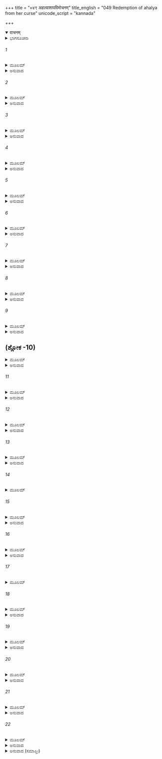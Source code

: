 +++
title = "०४९ अहल्याशापविमोचनम्"
title_english = "049 Redemption of ahalya from her curse"
unicode_script = "kannada"

+++
<details open><summary>वाचनम्</summary>

<div class="audioEmbed"  caption="श्रीराम-हरिसीताराममूर्ति-घनपाठिभ्यां वचनम्" src="https://archive.org/download/Ramayana-recitation-Sriram-harisItArAmamUrti-Ghanapaati-v2/Kanda_1/Kanda_1_BK-049-_Ahalya_Shapa_Vimochanam.mp3"></div>
</details>



<details><summary>ಭಾಗಸೂಚನಾ</summary>

ಪಿತೃದೇವತೆಗಳಿಂದ ಇಂದ್ರನಿಗೆ ಮೇಷವೃಷಣಗಳ ಸಂಯೋಜನೆ, ಶ್ರೀರಾಮನಿಂದ ಅಹಲ್ಯೆಯ ಉದ್ಧಾರ, ಅಹಲ್ಯಾ ಗೌತಮರಿಂದ ಶ್ರೀರಾಮನಿಗೆ ಸತ್ಕಾರ
</details>

###### 1


<details><summary>ಮೂಲಮ್</summary>

ಅಫಲಸ್ತು ತತಃ ಶಕ್ರೋ ದೇವಾನಗ್ನಿಪುರೋಗಮಾನ್ ।  
ಅಬ್ರವೀತ್ ತ್ರಸ್ತನಯನಃ ಸಿದ್ಧಗಂಧರ್ವಚಾರಣಾನ್ ॥
</details>

<details><summary>ಅನುವಾದ</summary>

ಅನಂತರ ವೃಷಣ ರಹಿತನಾದ ಇಂದ್ರನು ಬಹಳ ದೈನ್ಯ ಮುಖಭಾವದಿಂದ ಅಗ್ನಿಯೇ ಮೊದಲಾದ ದೇವತೆಗಳಲ್ಲಿ, ಸಿದ್ಧ ಗಂಧರ್ವರಲ್ಲಿ, ಚಾರಣರಲ್ಲಿ ದೀನ ಧ್ವನಿಯಲ್ಲಿ ಹೀಗೆ ಹೇಳಿದನು.॥1॥
</details>

###### 2


<details><summary>ಮೂಲಮ್</summary>

ಕುರ್ವತಾ ತಪಸೋ ವಿಘ್ನಂ ಗೌತಮಸ್ಯ ಮಹಾತ್ಮನಃ ।  
ಕ್ರೋಧಮುತ್ಪಾದ್ಯ ಹಿ ಮಯಾ ಸುರಕಾರ್ಯಮಿದಂ ಕೃತಮ್ ॥
</details>

<details><summary>ಅನುವಾದ</summary>

ದೇವತೆಗಳಿರಾ! ಮಹಾತ್ಮಾ ಗೌತಮರ ತಪಸ್ಸಿನಲ್ಲಿ ವಿಘ್ನವನ್ನು ಉಂಟುಮಾಡಿ ಅವರನ್ನು ಕ್ರೋಧಿತಗೊಳಿಸಿ, ನಾನು ಈ ದೇವತೆಗಳ ಕಾರ್ಯವನ್ನೇ ನೆರವೇರಿಸಿದೆ.॥2॥
</details>

###### 3


<details><summary>ಮೂಲಮ್</summary>

ಅಫಲೋಽಸ್ಮಿ ಕೃತಸ್ತೇನ ಕ್ರೋಧಾತ್ ಸಾ ಚ ನಿರಾಕೃತಾ ।  
ಶಾಪಮೋಕ್ಷೇಣ ಮಹತಾ ತಪೋಽಸ್ಯಾಪಹೃತಂ ಮಯಾ ॥
</details>

<details><summary>ಅನುವಾದ</summary>

ಮುನಿಯು ಕ್ರೋಧದಿಂದ ಭಾರೀ ಶಾಪ ಕೊಟ್ಟು ನನ್ನನ್ನು ಅಂಡಕೋಶ ರಹಿತನನ್ನಾಗಿಸಿದನು ಹಾಗೂ ತನ್ನ ಪತ್ನಿಯನ್ನು ತ್ಯಜಿಸಿಬಿಟ್ಟನು. ಇದರಿಂದ ನನ್ನಿಂದ ಅವರ ತಪಸ್ಸಿನ ಅಪಹರಣವಾಯಿತು.॥3॥
</details>

###### 4


<details><summary>ಮೂಲಮ್</summary>

ತಸ್ಮಾತ್ಸುರವರಾಃ ಸರ್ವೇ ಸರ್ಷಿಸಂಘಾಃ ಸಚಾರಣಾಃ ।  
ಸುರಕಾರ್ಯಕರಂ ಯೂಯಂ ಸಫಲಂ ಕರ್ತುಮರ್ಹಥ ॥
</details>

<details><summary>ಅನುವಾದ</summary>

(ಒಂದು ವೇಳೆ ನಾನು ಅವರ ತಪಸ್ಸಿನಲ್ಲಿ ವಿಘ್ನವನ್ನು ಉಂಟು ಮಾಡದಿದ್ದರೆ, ಅವರು ದೇವತೆಗಳ ರಾಜ್ಯವನ್ನು ಕಸಿದುಕೊಳ್ಳುತ್ತಿದ್ದರು. ಆದ್ದರಿಂದ ಹೀಗೆ ಮಾಡಿ) ನಾನು ದೇವತೆಗಳ ಕಾರ್ಯವನ್ನೇ ಸಿದ್ಧಗೊಳಿಸಿರುವೆನು. ಆದ್ದರಿಂದ ಶ್ರೇಷ್ಠ ದೇವತೆಗಳಿರಾ! ನೀವೆಲ್ಲ, ಋಷಿ ಸಮುದಾಯವನ್ನು ಮತ್ತು ಚಾರಣರು ಸೇರಿ ನನ್ನನ್ನು ವೃಷಣಯುಕ್ತನನ್ನಾಗಿಸಲು ಪ್ರಯತ್ನಿಸಿರಿ.॥4॥
</details>

###### 5


<details><summary>ಮೂಲಮ್</summary>

ಶತಕ್ರತೋರ್ವಚಃ ಶ್ರುತ್ವಾ ದೇವಾಃ ಸಾಗ್ನಿಪುರೋಗಮಾಃ ।  
ಪಿತೃದೇವಾನುಪೇತ್ಯಾಹುಃಸರ್ವೇ ಸಹ ಮರುದ್ಗಣೈಃ ॥
</details>

<details><summary>ಅನುವಾದ</summary>

ಇಂದ್ರನ ಈ ಮಾತನ್ನು ಕೇಳಿ ಮರುದ್ಗಣ ಸಹಿತ ಅಗ್ನಿಯೇ ಮೊದಲಾದ ಸಮಸ್ತ ದೇವತೆಗಳು ಕವ್ಯವಾಹನ ಮೊದಲಾದ ಪಿತೃದೇವತೆಗಳ ಬಳಿಗೆ ಹೋಗಿ ಹೇಳಿದರು.॥5॥
</details>

###### 6


<details><summary>ಮೂಲಮ್</summary>

ಅಯಂ ಮೇಷಃ ಸವೃಷಣಃ ಶಕ್ರೋ ಹೃವೃಷಣಃ ಕೃತಃ ।  
ಮೇಷಸ್ಯ ವೃಷಣೌ ಗೃಹ್ಯ ಶಕ್ರಾಯಾಶು ಪ್ರಯಚ್ಛತ ॥
</details>

<details><summary>ಅನುವಾದ</summary>

ಪಿತೃಗಳೇ! ಈ ನಿಮ್ಮ ಟಗರಿಗೆ ವೃಷಣಗಳಿವೆ ಹಾಗೂ ಇಂದ್ರನು ವೃಷಣ ರಹಿತನಾಗಿರುವನು. ಆದ್ದರಿಂದ ಈ ಟಗರಿನ ಎರಡೂ ವೃಷಣಗಳನ್ನು ಬೇಗನೆ ಇಂದ್ರನಿಗೆ ಅರ್ಪಿಸಿರಿ.॥6॥
</details>

###### 7


<details><summary>ಮೂಲಮ್</summary>

ಅಫಲಸ್ತು ಕೃತೋ ಮೇಷಃ ಪರಾಂ ತುಷ್ಟಿಂ ಪ್ರದಾಸ್ಯತಿ ।  
ಭವತಾಂ ಹರ್ಷಣಾರ್ಥಂ ಚ ಯೇಚ ದಾಸ್ಯಂತಿ ಮಾನವಾಃ ।  
ಅಕ್ಷಯಂ ಹಿ ಫಲಂ ತೇಷಾಂ ಯೂಯಂ ದಾಸ್ಯಥ ಪುಷ್ಕಲಮ್ ॥
</details>

<details><summary>ಅನುವಾದ</summary>

ಅಂಡಕೋಶದಿಂದ ರಹಿತವಾದ ಈ ಟಗರು ಇದೇ ಸ್ಥಾನದಲ್ಲಿ ನಿಮಗೆ ಪರಮಸಂತೋಷ ಕೊಡುವನು. ಆದ್ದರಿಂದ ಯಾವ ಮನುಷ್ಯನು ನಿಮಗೆ ಪ್ರಸನ್ನತೆಯಿಂದ ವೃಷಣರಹಿತ ಟಗರನ್ನು ದಾನ ಮಾಡುವನೋ, ಆ ದಾನಕ್ಕೆ ನೀವು ಉತ್ತಮ ಪೂರ್ಣ ಫಲವನ್ನು ಕೊಡಿರಿ.॥7॥
</details>

###### 8


<details><summary>ಮೂಲಮ್</summary>

ಅಗ್ನೇಸ್ತು ವಚನಂ ಶ್ರುತ್ವಾ ಪಿತೃದೇವಾಃ ಸಮಾಗತಾಃ ।  
ಉತ್ಪಾಟ್ಯ ಮೇಷವೃಷಣೌ ಸಹಸ್ರಾಕ್ಷೇ ನ್ಯವೇಶಯನ್ ॥
</details>

<details><summary>ಅನುವಾದ</summary>

ಅಗ್ನಿಯ ಈ ಮಾತನ್ನು ಕೇಳಿ ಪಿತೃದೇವತೆಗಳು ಒಂದೆಡೆ ಸೇರಿ ಟಗರಿನ ವೃಷಣಗಳನ್ನು ಕಿತ್ತು ಇಂದ್ರನ ಶರೀರದಲ್ಲಿ ಉಚಿತ ಸ್ಥಾನದಲ್ಲಿ ಜೋಡಿಸಿದರು.॥8॥
</details>

###### 9


<details><summary>ಮೂಲಮ್</summary>

ತದಾಪ್ರಭೃತಿ ಕಾಕುತ್ಸ್ಥ ಪಿತೃದೇವಾಃ ಸಮಾಗತಾಃ ।  
ಅಫಲಾನ್ ಭುಂಜತೇ ಮೇಷಾನ್ ಫಲೈಸ್ತೇಷಾಮಯೋಜಯನ್ ॥
</details>

<details><summary>ಅನುವಾದ</summary>

ಕಾಕುತ್ಸ್ಥನೇ! ಅಂದಿನಿಂದ ಅಲ್ಲಿ ಬಂದಿರುವ ಸಮಸ್ತ ಪಿತೃದೇವತೆಗಳು ಅಂಡಕೋಶರಹಿತ ಟಗರನ್ನೇ ಉಪಯೋಗಿಸುತ್ತಾರೆ ಮತ್ತು ದಾನಿಗೆ ಅವರ ದಾನದ ಫಲವನ್ನು ಕೊಡುತ್ತಾರೆ.॥9॥
</details>

## (ಶ್ಲೋಕ -10)


<details><summary>ಮೂಲಮ್</summary>

ಇಂದ್ರಸ್ತು ಮೇಷವೃಷಣಸ್ತದಾಪ್ರಭೃತಿ ರಾಘವ ।  
ಗೌತಮಸ್ಯ ಪ್ರಭಾವೇಣ ತಪಸಾ ಚ ಮಹಾತ್ಮನಃ ॥
</details>

<details><summary>ಅನುವಾದ</summary>

ರಘುನಂದನ! ಆಗಿನಿಂದ ಮಹಾತ್ಮಾ ಗೌತಮರ ತಪಸ್ಸಿನ ಪ್ರಭಾವದಿಂದ ಇಂದ್ರನಿಗೆ ಟಗರಿನ ವೃಷಣಗಳನ್ನು ಧರಿಸಬೇಕಾಯಿತು.॥10॥
</details>

###### 11


<details><summary>ಮೂಲಮ್</summary>

ತದಾಗಚ್ಛ ಮಹಾತೇಜ ಆಶ್ರಮಂ ಪುಣ್ಯಕರ್ಮಣಃ ।  
ತಾರಯೈನಾಂ ಮಹಾಭಾಗಾಮಹಲ್ಯಾಂ ದೇವರೂಪಿಣೀಮ್ ॥
</details>

<details><summary>ಅನುವಾದ</summary>

ಮಹಾತೇಜಸ್ವೀ ರಾಮಾ! ಈಗ ನೀನು ಪುಣ್ಯಕರ್ಮ ಮಹರ್ಷಿ ಗೌತಮರ ಈ ಆಶ್ರಮಕ್ಕೆ ನಡೆ ಹಾಗೂ ಈ ದೇವ ರೂಪಿಣಿ ಮಹಾಭಾಗಾ ಅಹಲ್ಯೆಯ ಉದ್ಧಾರ ಮಾಡು.॥11॥
</details>

###### 12


<details><summary>ಮೂಲಮ್</summary>

ವಿಶ್ವಾಮಿತ್ರವಚಃ ಶ್ರುತ್ವಾ ರಾಘವಃ ಸಹಲಕ್ಷ್ಮಣಃ ।  
ವಿಶ್ವಾಮಿತ್ರಂ ಪುರಸ್ಕೃತ್ಯ ಆಶ್ರಮಂ ಪ್ರವಿವೇಶ ಹ ॥
</details>

<details><summary>ಅನುವಾದ</summary>

ವಿಶ್ವಾಮಿತ್ರರ ಈ ಮಾತನ್ನು ಕೇಳಿ ಲಕ್ಷ್ಮಣ ಸಹಿತ ಶ್ರೀರಾಮನು ಮಹರ್ಷಿಗಳನ್ನು ಮುಂದಿರಿಸಿಕೊಂಡು ಆ ಆಶ್ರಮವನ್ನು ಪ್ರವೇಶಿಸಿದನು.॥12॥
</details>

###### 13


<details><summary>ಮೂಲಮ್</summary>

ದದರ್ಶ ಚ ಮಹಾಭಾಗಾಂ ತಪಸಾ ದ್ಯೋತಿತಪ್ರಭಾನ್ ।  
ಲೋಕೈರಪಿ ಸಮಾಗಮ್ಯ ದುರ್ನಿರೀಕ್ಷ್ಯಾಂ ಸುರಾಸುರೈಃ ॥
</details>

<details><summary>ಅನುವಾದ</summary>

ಅಲ್ಲಿ ಹೋಗಿ ನೋಡಿದರೆ ಮಹಾಸೌಭಾಗ್ಯಶಾಲಿನೀ ಅಹಲ್ಯೆಯು ತನ್ನ ತಪಸ್ಸಿನಿಂದ ಪ್ರಕಾಶಿಸುತ್ತಿದ್ದಳು. ಈ ಲೋಕದ ಮನುಷ್ಯರು ಹಾಗೂ ಸಮಸ್ತ ದೇವತೆಗಳು, ಅಸುರರೂ ಅಲ್ಲಿಗೆ ಬಂದು ಆಕೆಯ ಪ್ರಖರತೆಯನ್ನು ನೋಡಲಾಗುತ್ತಿರಲಿಲ್ಲ.॥13॥
</details>

###### 14


<details><summary>ಮೂಲಮ್</summary>

ಪ್ರಯತ್ನಾನ್ನಿರ್ಮಿತಾಂ ಧಾತ್ರಾ ದಿವ್ಯಾಂ ಮಾಯಾಮಯೀಮಿವ ।  
ಧೂಮೇನಾಭಿಪರೀತಾಂಗೀಂ ದೀಪ್ತಾಮಗ್ನಿ ಶಿಖಾಮಿವ ॥
</details>

###### 15


<details><summary>ಮೂಲಮ್</summary>

ಸತುಷಾರಾವೃತಾಂ ಸಾಭ್ರಾಂ ಪೂರ್ಣಚಂದ್ರ ಪ್ರಭಾಮಿವ ।  
ಮಧ್ಯೇಂಽಭಸೋ ದುರಾಧರ್ಷಾಂ ದೀಪ್ತಾಂ ಸೂರ್ಯಪ್ರಭಾಮಿವ ॥
</details>

<details><summary>ಅನುವಾದ</summary>

ಆಕೆಯ ಸ್ವರೂಪವು ದಿವ್ಯವಾಗಿತ್ತು. ವಿಧಾತನು ಬಹಳ ಪ್ರಯತ್ನದಿಂದ ಆಕೆಯ ಅವಯವಗಳನ್ನು ನಿರ್ಮಿಸಿದ್ದನು. ಆಕೆ ವಾಯಾಮಯದಂತೆ ಕಂಡುಬರುತ್ತಿದ್ದಳು. ಹೊಗೆಯಿಂದ ಆವರಿಸಿದ ಪ್ರಜ್ವಲಿತ ಅಗ್ನಿಯಂತೆ ಕಾಣುತ್ತಿದ್ದಳು. ಅವಳನ್ನು ನೋಡಿದರೆ, ಮೋಡಗಳಿಂದ ಮುಚ್ಚಿ ಹೋದ ಚಂದ್ರನ ಪ್ರಭೆಯಂತೆ ಅನಿಸುತ್ತಿತ್ತು. ನೀರಿನಲ್ಲಿ ಪ್ರತಿಸ್ಫಲಿಸುವ ಸೂರ್ಯನ ದುರ್ಧರ್ಷ ಪ್ರಭೆಯಂತೆ ಕಣ್ಣಿಗೆ ಕಾಣುತ್ತಿದ್ದಳು.॥14-15॥
</details>

###### 16


<details><summary>ಮೂಲಮ್</summary>

ಸಾ ಹಿ ಗೌತಮವಾಕ್ಯೇನ ದುರ್ನಿರೀಕ್ಷ್ಯಾ ಬಭೂವ ಹ ।  
ತ್ರಯಾಣಾಮಪಿ ಲೋಕಾನಾಂ ಯಾವದ್ರಾಮಸ್ಯ ದರ್ಶನಮ್ ।  
ಶಾಪಸ್ಯಾಂತಮುಪಾಗಮ್ಯ ತೇಷಾಂ ದರ್ಶನಮಾಗತಾ ॥
</details>

<details><summary>ಅನುವಾದ</summary>

ಗೌತಮರ ಶಾಪವಶ ಶ್ರೀರಾಮಚಂದ್ರನ ದರ್ಶನವಾಗುವ ಮೊದಲು ಮೂರು ಲೋಕದ ಯಾವ ಪ್ರಾಣಿಗೂ ಆಕೆಯ ದರ್ಶನ ದುರ್ಲಭವಾಗಿತ್ತು. ಶ್ರೀರಾಮನ ದರ್ಶನದಿಂದ ಆಕೆಯ ಶಾಪವು ಅಂತ್ಯವಾಗಿ ಅವಳು ಎಲ್ಲರಿಗೆ ಕಾಣುವಂತಾದಳು.॥16॥
</details>

###### 17


<details><summary>ಮೂಲಮ್</summary>

ರಾಘವೌ ತು ತದಾ ತಸ್ಯಾಃ ಪಾದೌ ಜಗೃಹತುರ್ಮುದಾ ।  
ಸ್ಮರಂತೀ ಗೌತಮವಚಃ ಪ್ರತಿಜಗ್ರಾಹ ಸಾ ಹಿ ತೌ ॥
</details>

###### 18


<details><summary>ಮೂಲಮ್</summary>

ಪಾದ್ಯಮರ್ಘ್ಯಂ ತಥಾಽಽತಿಥ್ಯಂ ಚಕಾರ ಸುಸಮಾಹಿತಾ ।  
ಪ್ರತಿಜಗ್ರಾಹ ಕಾಕುತ್ಸ್ಥೋ ವಿಧಿದೃಷ್ಟೇನ ಕರ್ಮಣಾ ॥
</details>

<details><summary>ಅನುವಾದ</summary>

ಆಗ ಶ್ರೀರಾಮಲಕ್ಷ್ಮಣರು ಬಹಳ ಸಂತೋಷದಿಂದ ಅಹಲ್ಯೆಯ ಎರಡೂ ಚರಣಗಳನ್ನು ಸ್ಪರ್ಶಿಸಿದರು. ಮಹರ್ಷಿ ಗೌತಮರ ಮಾತನ್ನು ನೆನೆದು ಅಹಲ್ಯೆಯು ಭಕ್ತಿಯಿಂದ ಆದರಣೀಯ ಅತಿಥಿಗಳಾದ ಈ ಸಹೋದರರನ್ನು ಅರ್ಘ್ಯಪಾದ್ಯಾದಿಗಳಿಂದ ಪೂಜಿಸಿದಳು. ಶ್ರೀರಾಮಚಂದ್ರನು ಶಾಸ್ತ್ರವಿಧಿಗನುಸಾರವಾಗಿ ಅಹಲ್ಯೆಯ ಆತಿಥ್ಯವನ್ನು ಸ್ವೀಕರಿಸಿದನು.॥17-18॥
</details>

###### 19


<details><summary>ಮೂಲಮ್</summary>

ಪುಷ್ಪವೃಷ್ಟಿರ್ಮಹತ್ಯಾಸೀದ್ ದೇವದುನ್ದುಭಿನಿಃಸ್ವನೈಃ ।  
ಗಂಧರ್ವಾಪ್ಸರಸಾಂ ಚೈವ ಮಹಾನಾಸೀತ್ಸಮುತ್ಸವಃ ॥
</details>

<details><summary>ಅನುವಾದ</summary>

ಆಗ ದೇವದುಂದುಭಿಗಳು ಮೊಳಗಿದವು. ಜೊತೆಗೆ ಆಕಾಶದಿಂದ ಪುಷ್ಪವೃಷ್ಟಿಯಾಯಿತು. ಗಂಧರ್ವರು ಮತ್ತು ಅಪ್ಸರೆಯರು ಮಹೋತ್ಸವವನ್ನು ಆಚರಿಸತೊಡಗಿದರು.॥19॥
</details>

###### 20


<details><summary>ಮೂಲಮ್</summary>

ಸಾಧು ಸಾಧ್ವಿತಿ ದೇವಾಸ್ತಾಮಹಲ್ಯಾಂ ಸಮಪೂಜಯನ್ ।  
ತಪೋಬಲವಿಶುದ್ಧಾಂಗೀಂ ಗೌತಮಸ್ಯ ವಶಾನುಗಾಮ್ ॥
</details>

<details><summary>ಅನುವಾದ</summary>

ಮಹರ್ಷಿ ಗೌತಮರ ಅಧೀನದಲ್ಲಿರುವ ಅಹಲ್ಯೆಯು ತನ್ನ ತಪಸ್ಸಿನ ಶಕ್ತಿಯಿಂದ ವಿಶುದ್ಧ ಸ್ವರೂಪವನ್ನು ಹೊಂದಿದಳು. ಇದನ್ನು ನೋಡಿ ಸಮಸ್ತ ದೇವತೆಗಳು ಆಕೆಗೆ ಧನ್ಯವಾದಗಳನ್ನು ಕೊಡುತ್ತಾ ಭೂರಿ-ಭೂರಿ ಪ್ರಶಂಸಿಸಿದರು.॥20॥
</details>

###### 21


<details><summary>ಮೂಲಮ್</summary>

ಗೌತಮೋಽಪಿ ಮಹಾತೇಜಾ ಅಹಲ್ಯಾಸಹಿತಃ ಸುಖೀ ।  
ರಾಮಂ ಸಂಪೂಜ್ಯ ವಿಧಿವತ್ ತಪಸ್ತೇಪೇ ಮಹಾತಪಾಃ ॥
</details>

<details><summary>ಅನುವಾದ</summary>

ಮಹಾತೇಜಸ್ವೀ, ಮಹಾತಪಸ್ವೀ, ಗೌತಮರೂ ಅಹಲ್ಯೆಯನ್ನು ಪಡೆದು ಪರಮ ಸುಖಿಗಳಾದರು. ಅವರೂ ಕೂಡ ಶ್ರೀರಾಮನನ್ನು ವಿಧಿವತ್ತಾಗಿ ಪೂಜಿಸಿ, ತಪಸ್ಸನ್ನು ಪ್ರಾರಂಭಿಸಿದರು.॥21॥
</details>

###### 22


<details><summary>ಮೂಲಮ್</summary>

ರಾಮೋಽಪಿ ಪರಮಾಂ ಪೂಜಾಂ ಗೌತಮಸ್ಯ ಮಹಾಮುನೇಃ ।  
ಸಕಾಶಾದ್ ವಿಧಿವತ್ ಪ್ರಾಪ್ಯ ಜಗಾಮ ಮಿಥಿಲಾಂ ತತಃ ॥
</details>

<details><summary>ಅನುವಾದ</summary>

ಮಹಾಮುನಿ ಗೌತಮರಿಂದ ವಿಧಿವತ್ತಾದ ಉತ್ತಮ ಪೂಜೆ, ಆದರ ಸತ್ಕಾರ ಪಡೆದು ಶ್ರೀರಾಮನು ಮುನಿವರ ವಿಶ್ವಾಮಿತ್ರರೊಂದಿಗೆ ಮಿಥಿಲಾಪುರಿಗೆ ಹೊರಟನು.॥22॥
</details>

<details><summary>ಅನುವಾದ (ಸಮಾಪ್ತಿಃ)</summary>

ವಾಲ್ಮೀಕಿ ವಿರಚಿತ ಆರ್ಷ ರಾಮಾಯಣ ಆದಿಕಾವ್ಯದ ಬಾಲಕಾಂಡದಲ್ಲಿ ನಲವತ್ತೊಂಭತ್ತನೆಯ ಸರ್ಗ ಪೂರ್ಣವಾಯಿತು. ॥49॥
</details>
